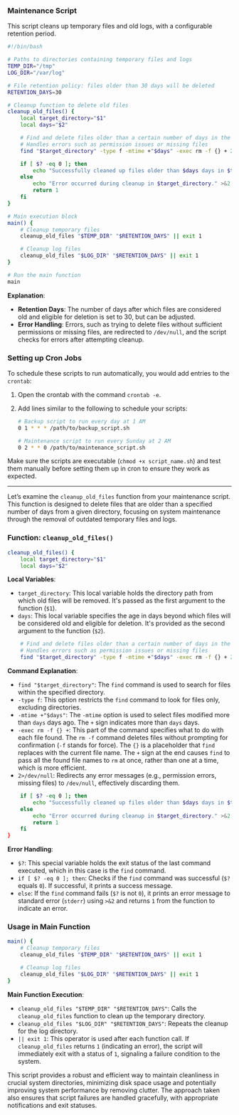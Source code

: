 ### Maintenance Script
This script cleans up temporary files and old logs, with a configurable retention period.

```bash
#!/bin/bash

# Paths to directories containing temporary files and logs
TEMP_DIR="/tmp"
LOG_DIR="/var/log"

# File retention policy: files older than 30 days will be deleted
RETENTION_DAYS=30

# Cleanup function to delete old files
cleanup_old_files() {
    local target_directory="$1"
    local days="$2"

    # Find and delete files older than a certain number of days in the specified directory
    # Handles errors such as permission issues or missing files
    find "$target_directory" -type f -mtime +"$days" -exec rm -f {} + 2>/dev/null

    if [ $? -eq 0 ]; then
        echo "Successfully cleaned up files older than $days days in $target_directory."
    else
        echo "Error occurred during cleanup in $target_directory." >&2
        return 1
    fi
}

# Main execution block
main() {
    # Cleanup temporary files
    cleanup_old_files "$TEMP_DIR" "$RETENTION_DAYS" || exit 1

    # Cleanup log files
    cleanup_old_files "$LOG_DIR" "$RETENTION_DAYS" || exit 1
}

# Run the main function
main
```

**Explanation**:
- **Retention Days**: The number of days after which files are considered old and eligible for deletion is set to 30, but can be adjusted.
- **Error Handling**: Errors, such as trying to delete files without sufficient permissions or missing files, are redirected to `/dev/null`, and the script checks for errors after attempting cleanup.

### Setting up Cron Jobs
To schedule these scripts to run automatically, you would add entries to the `crontab`:

1. Open the crontab with the command `crontab -e`.
2. Add lines similar to the following to schedule your scripts:

   ```bash
   # Backup script to run every day at 1 AM
   0 1 * * * /path/to/backup_script.sh

   # Maintenance script to run every Sunday at 2 AM
   0 2 * * 0 /path/to/maintenance_script.sh
   ```

Make sure the scripts are executable (`chmod +x script_name.sh`) and test them manually before setting them up in cron to ensure they work as expected.


---


Let’s examine the `cleanup_old_files` function from your maintenance script. This function is designed to delete files that are older than a specified number of days from a given directory, focusing on system maintenance through the removal of outdated temporary files and logs.

### Function: `cleanup_old_files()`

```bash
cleanup_old_files() {
    local target_directory="$1"
    local days="$2"
```

**Local Variables**:
- `target_directory`: This local variable holds the directory path from which old files will be removed. It's passed as the first argument to the function (`$1`).
- `days`: This local variable specifies the age in days beyond which files will be considered old and eligible for deletion. It's provided as the second argument to the function (`$2`).

```bash
    # Find and delete files older than a certain number of days in the specified directory
    # Handles errors such as permission issues or missing files
    find "$target_directory" -type f -mtime +"$days" -exec rm -f {} + 2>/dev/null
```

**Command Explanation**:
- `find "$target_directory"`: The `find` command is used to search for files within the specified directory.
- `-type f`: This option restricts the `find` command to look for files only, excluding directories.
- `-mtime +"$days"`: The `-mtime` option is used to select files modified more than `days` days ago. The `+` sign indicates more than `days` days.
- `-exec rm -f {} +`: This part of the command specifies what to do with each file found. The `rm -f` command deletes files without prompting for confirmation (`-f` stands for force). The `{}` is a placeholder that `find` replaces with the current file name. The `+` sign at the end causes `find` to pass all the found file names to `rm` at once, rather than one at a time, which is more efficient.
- `2>/dev/null`: Redirects any error messages (e.g., permission errors, missing files) to `/dev/null`, effectively discarding them.

```bash
    if [ $? -eq 0 ]; then
        echo "Successfully cleaned up files older than $days days in $target_directory."
    else
        echo "Error occurred during cleanup in $target_directory." >&2
        return 1
    fi
}
```

**Error Handling**:
- `$?`: This special variable holds the exit status of the last command executed, which in this case is the `find` command.
- `if [ $? -eq 0 ]; then`: Checks if the `find` command was successful (`$?` equals `0`). If successful, it prints a success message.
- `else`: If the `find` command fails (`$?` is not `0`), it prints an error message to standard error (`stderr`) using `>&2` and returns `1` from the function to indicate an error.

### Usage in Main Function
```bash
main() {
    # Cleanup temporary files
    cleanup_old_files "$TEMP_DIR" "$RETENTION_DAYS" || exit 1

    # Cleanup log files
    cleanup_old_files "$LOG_DIR" "$RETENTION_DAYS" || exit 1
}
```

**Main Function Execution**:
- `cleanup_old_files "$TEMP_DIR" "$RETENTION_DAYS"`: Calls the `cleanup_old_files` function to clean up the temporary directory.
- `cleanup_old_files "$LOG_DIR" "$RETENTION_DAYS"`: Repeats the cleanup for the log directory.
- `|| exit 1`: This operator is used after each function call. If `cleanup_old_files` returns `1` (indicating an error), the script will immediately exit with a status of `1`, signaling a failure condition to the system.

This script provides a robust and efficient way to maintain cleanliness in crucial system directories, minimizing disk space usage and potentially improving system performance by removing clutter. The approach taken also ensures that script failures are handled gracefully, with appropriate notifications and exit statuses.